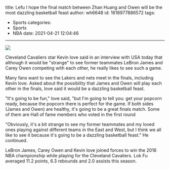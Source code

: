 title: Lefu  I hope the final match between Zhan Huang and Owen will be the most dazzling basketball feast
author: wh6648
id: 1618977886572
tags: 
- Sports
categories: 
- Sports
- NBA
date: 2021-04-21 12:04:46
---
![](https://p1.itc.cn/q_70/images01/20210421/5ac75e141c4a4b7ca7bd1bc8ac062a6a.jpeg)


Cleveland Cavaliers star Kevin love said in an interview with USA today that although it would be "strange" to see former teammates LeBron James and Carey Owen competing with each other, he really likes to see such a game.

Many fans want to see the Lakers and nets meet in the finals, including Kevin love. Asked about the possibility that James and Owen will play each other in the finals, love said it would be a dazzling basketball feast.

"It's going to be fun," love said, "but I'm going to tell you: get your popcorn ready, because the popcorn there is perfect for the game. If both sides (James and Owen) are healthy, it's going to be a great finals match. Some of them are Hall of fame members who voted in the first round

"Obviously, it's a bit strange to see my former teammates and my loved ones playing against different teams in the East and West, but I think we all like to see it because it's going to be a dazzling basketball feast." He continued.

LeBron James, Carey Owen and Kevin love joined forces to win the 2016 NBA championship while playing for the Cleveland Cavaliers. Lok Fu averaged 11.2 points, 6.3 rebounds and 2.0 assists this season.

